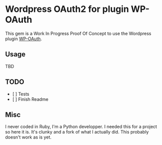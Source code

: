 # Wordpress OAuth2 for plugin WP-OAuth

This gem is a Work In Progress Proof Of Concept to use the Wordpress plugin [WP-OAuth](https://wp-oauth.com/).

## Usage

TBD

## TODO
- [ ] Tests
- [ ] Finish Readme

## Misc
I never coded in Ruby, I'm a Python developper. I needed this for a project so here it is. It's clunky and a fork of what I actually did. This probably doesn't work as is yet.
